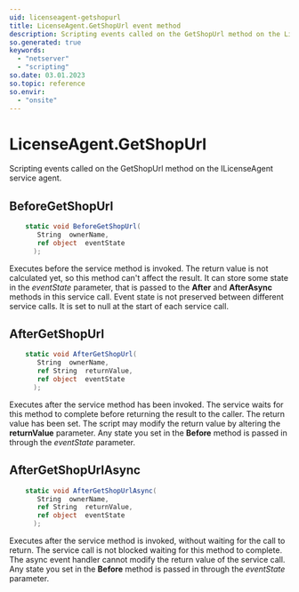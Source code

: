 ```yaml
---
uid: licenseagent-getshopurl
title: LicenseAgent.GetShopUrl event method
description: Scripting events called on the GetShopUrl method on the LicenseAgent service agent.
so.generated: true
keywords:
  - "netserver"
  - "scripting"
so.date: 03.01.2023
so.topic: reference
so.envir:
  - "onsite"
---
```

# LicenseAgent.GetShopUrl

Scripting events called on the <see cref='M:SuperOffice.CRM.Services.ILicenseAgent.GetShopUrl'>GetShopUrl</see> method on the <see cref='ILicenseAgent'>ILicenseAgent</see>  service agent.

## BeforeGetShopUrl
```cs
    static void BeforeGetShopUrl(
       String  ownerName,
       ref object  eventState
      );
```
Executes before the service method is invoked.
The return value is not calculated yet, so this method can't affect the result.
It can store some state in the *eventState* parameter, that is passed to the **After** and **AfterAsync** methods in this service call.
Event state is not preserved between different service calls. It is set to null at the start of each service call.
## AfterGetShopUrl
```cs
    static void AfterGetShopUrl(
       String  ownerName,
       ref String  returnValue,
       ref object  eventState
      );
```
Executes after the service method has been invoked. The service waits for this method to complete before returning the result to the caller.
The return value has been set. The script may modify the return value by altering the **returnValue** parameter.
Any state you set in the **Before** method is passed in through the *eventState* parameter.
## AfterGetShopUrlAsync
```cs
    static void AfterGetShopUrlAsync(
       String  ownerName,
       ref String  returnValue,
       ref object  eventState
      );
```
Executes after the service method is invoked, without waiting for the call to return.
The service call is not blocked waiting for this method to complete.
The async event handler cannot modify the return value of the service call.
Any state you set in the **Before** method is passed in through the *eventState* parameter.

